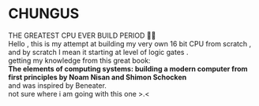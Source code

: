 # CHUNGUS
THE GREATEST CPU EVER BUILD  PERIOD 💅🏻<br>
Hello , this is my attempt at building my very own 16 bit CPU from scratch , and by scratch I mean it starting at level of logic gates .<br>
getting my knowledge from this great book:<br>
 **The elements of computing systems: building a modern computer from first principles by  Noam Nisan and Shimon Schocken**<br>
and was inspired by Beneater. <br>
not sure where i am going with this one >.<<br>

 
